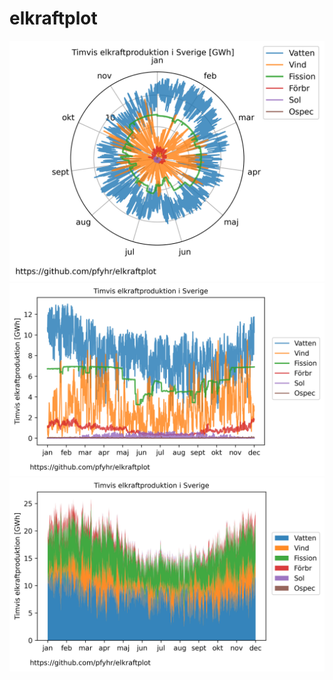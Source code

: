 ﻿# elkraftplot

![pol](https://github.com/pfyhr/elkraftplot/blob/master/kraftsystem_pol.png)
![norm](https://github.com/pfyhr/elkraftplot/blob/master/kraftsystem_norm.png)
![stack](https://github.com/pfyhr/elkraftplot/blob/master/kraftsystem_stack.png)
